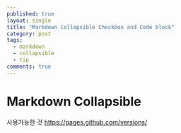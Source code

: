 ```yaml
---
published: true
layout: single
title: "Markdown Collapsible Checkbox and Code block"
category: post
tags:
  - markdown
  - collapsible
  - tip
comments: true
---
```


Markdown Collapsible
=============


사용가능한 것
https://pages.github.com/versions/



<!-- https://www.endtoend.ai/tutorial/collapsible-code-blocks/ -->
